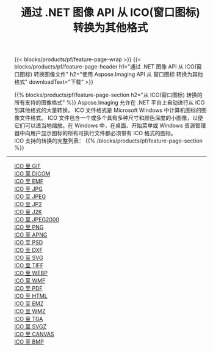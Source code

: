 ﻿---
title: 通过 .NET 图像 API 从 ICO(窗口图标) 转换为其他格式 
weight: 3920
url: /zh-hans/net/conversion/from/ico 
lang: zh-hans
langdirlevel: 2
locales: zh-hans,ja,it,ru,de,es,fr,nl,id,lt,pl,pt,vi,tr,ko,zh-hant,ar,hi,th,sv,cs,uk,he
description: 使用 Aspose.Imaging，您可以轻松地将 ICO(窗口图标) 转换为其他格式
---

{{< blocks/products/pf/feature-page-wrap >}}
{{< blocks/products/pf/feature-page-header h1="通过 .NET 图像 API 从 ICO(窗口图标) 转换图像文件" h2="使用 Aspose.Imaging API 从 窗口图标 转换为其他格式" downloadText="下载" >}}


{{% blocks/products/pf/feature-page-section  h2="从 ICO(窗口图标) 转换的所有支持的图像格式" %}}
Aspose.Imaging 允许在 .NET 平台上自动进行从 ICO 到其他格式的大量转换。 ICO 文件格式是 Microsoft Windows 中计算机图标的图像文件格式。 ICO 文件包含一个或多个具有多种尺寸和颜色深度的小图像，以便它们可以适当地缩放。在 Windows 中，在桌面、开始菜单或 Windows 资源管理器中向用户显示图标的所有可执行文件都必须带有 ICO 格式的图标。
<br/>
ICO 支持的转换的完整列表：
{{% /blocks/products/pf/feature-page-section %}}
<div class="container-fluid productfamilypage bg-gray">
    <div class="convertypes bg-gray agp-content section">
        <div class="container">
		<hr style="margin-left:-20px;"/>
		<div class="row other-converters">
		    <div class='col-md-2 other-converter remove-lp remove-rp'><a href="/imaging/zh-hans/net/conversion/ico-to-gif" >ICO 至 GIF</a></div><div class='col-md-2 other-converter remove-lp remove-rp'><a href="/imaging/zh-hans/net/conversion/ico-to-dicom" >ICO 至 DICOM</a></div><div class='col-md-2 other-converter remove-lp remove-rp'><a href="/imaging/zh-hans/net/conversion/ico-to-emf" >ICO 至 EMF</a></div><div class='col-md-2 other-converter remove-lp remove-rp'><a href="/imaging/zh-hans/net/conversion/ico-to-jpg" >ICO 至 JPG</a></div><div class='col-md-2 other-converter remove-lp remove-rp'><a href="/imaging/zh-hans/net/conversion/ico-to-jpeg" >ICO 至 JPEG</a></div><div class='col-md-2 other-converter remove-lp remove-rp'><a href="/imaging/zh-hans/net/conversion/ico-to-jp2" >ICO 至 JP2</a></div><div class='col-md-2 other-converter remove-lp remove-rp'><a href="/imaging/zh-hans/net/conversion/ico-to-j2k" >ICO 至 J2K</a></div><div class='col-md-2 other-converter remove-lp remove-rp'><a href="/imaging/zh-hans/net/conversion/ico-to-jpeg2000" >ICO 至 JPEG2000</a></div><div class='col-md-2 other-converter remove-lp remove-rp'><a href="/imaging/zh-hans/net/conversion/ico-to-png" >ICO 至 PNG</a></div><div class='col-md-2 other-converter remove-lp remove-rp'><a href="/imaging/zh-hans/net/conversion/ico-to-apng" >ICO 至 APNG</a></div><div class='col-md-2 other-converter remove-lp remove-rp'><a href="/imaging/zh-hans/net/conversion/ico-to-psd" >ICO 至 PSD</a></div><div class='col-md-2 other-converter remove-lp remove-rp'><a href="/imaging/zh-hans/net/conversion/ico-to-dxf" >ICO 至 DXF</a></div><div class='col-md-2 other-converter remove-lp remove-rp'><a href="/imaging/zh-hans/net/conversion/ico-to-svg" >ICO 至 SVG</a></div><div class='col-md-2 other-converter remove-lp remove-rp'><a href="/imaging/zh-hans/net/conversion/ico-to-tiff" >ICO 至 TIFF</a></div><div class='col-md-2 other-converter remove-lp remove-rp'><a href="/imaging/zh-hans/net/conversion/ico-to-webp" >ICO 至 WEBP</a></div><div class='col-md-2 other-converter remove-lp remove-rp'><a href="/imaging/zh-hans/net/conversion/ico-to-wmf" >ICO 至 WMF</a></div><div class='col-md-2 other-converter remove-lp remove-rp'><a href="/imaging/zh-hans/net/conversion/ico-to-pdf" >ICO 至 PDF</a></div><div class='col-md-2 other-converter remove-lp remove-rp'><a href="/imaging/zh-hans/net/conversion/ico-to-html" >ICO 至 HTML</a></div><div class='col-md-2 other-converter remove-lp remove-rp'><a href="/imaging/zh-hans/net/conversion/ico-to-emz" >ICO 至 EMZ</a></div><div class='col-md-2 other-converter remove-lp remove-rp'><a href="/imaging/zh-hans/net/conversion/ico-to-wmz" >ICO 至 WMZ</a></div><div class='col-md-2 other-converter remove-lp remove-rp'><a href="/imaging/zh-hans/net/conversion/ico-to-tga" >ICO 至 TGA</a></div><div class='col-md-2 other-converter remove-lp remove-rp'><a href="/imaging/zh-hans/net/conversion/ico-to-svgz" >ICO 至 SVGZ</a></div><div class='col-md-2 other-converter remove-lp remove-rp'><a href="/imaging/zh-hans/net/conversion/ico-to-canvas" >ICO 至 CANVAS</a></div><div class='col-md-2 other-converter remove-lp remove-rp'><a href="/imaging/zh-hans/net/conversion/ico-to-bmp" >ICO 至 BMP</a></div>
                </div>
        </div>
    </div>
</div>
<br/>

